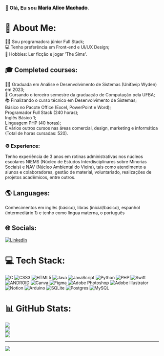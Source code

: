 ### 👋 Olá, Eu sou 𝐌𝐚𝐫𝐢𝐚 𝐀𝐥𝐢𝐜𝐞 𝐌𝐚𝐜𝐡𝐚𝐝𝐨. 

# 💫 About Me:
👩‍💻 Sou programadora júnior Full Stack;<br>💻 Tenho preferência em Front-end e UI/UX Design;<br>🧩 Hobbies: Ler ficção e jogar 'The Sims'.

## 🎓 Completed courses:
👩‍🎓 Graduada em Análise e Desenvolvimento de Sistemas (Unifavip Wyden) em 2023;<br>💼 Cursando o terceiro semestre da graduação de Computação pela UFBA;<br>📚 Finalizando o curso técnico em Desenvolvimento de Sistemas;<br>Básico no Pacote Office (Excel, PowerPoint e Word);<br>Programador Full Stack (240 horas);<br>Inglês Básico 1; <br>Linguagem PHP (40 horas);<br>E vários outros cursos nas áreas comercial, design, marketing e informática (Total de horas cursadas: 520).

### ⚙ Experience:
Tenho experiência de 3 anos em rotinas administrativas nos núcleos escolares NIEMS (Núcleo de Estudos Interdisciplinares sobre Minorias Sociais) e NAV (Núcleo Ambiental do Vieira), tais como atendimento a alunos e colaboradores, gestão de material, voluntariado, realizações de projetos acadêmicos, entre outros.

## 🌎 Languages:
Conhecimentos em inglês (básico), libras (inicial/básico), espanhol (intermediário 1) e tenho como língua materna, o português

## 🌐 Socials:
[![LinkedIn](https://img.shields.io/badge/LinkedIn-%230077B5.svg?logo=linkedin&logoColor=white)](https://linkedin.com/in/mariaamachado) 

# 💻 Tech Stack:
![C](https://img.shields.io/badge/c-%2300599C.svg?style=for-the-badge&logo=c&logoColor=white) ![CSS3](https://img.shields.io/badge/css3-%231572B6.svg?style=for-the-badge&logo=css3&logoColor=white) ![HTML5](https://img.shields.io/badge/html5-%23E34F26.svg?style=for-the-badge&logo=html5&logoColor=white) ![Java](https://img.shields.io/badge/java-%23ED8B00.svg?style=for-the-badge&logo=java&logoColor=white) ![JavaScript](https://img.shields.io/badge/javascript-%23323330.svg?style=for-the-badge&logo=javascript&logoColor=%23F7DF1E) ![Python](https://img.shields.io/badge/python-3670A0?style=for-the-badge&logo=python&logoColor=ffdd54) ![PHP](https://img.shields.io/badge/php-%23777BB4.svg?style=for-the-badge&logo=php&logoColor=white) ![Swift](https://img.shields.io/badge/swift-F54A2A?style=for-the-badge&logo=swift&logoColor=white) ![ANDROID](https://img.shields.io/badge/android-%2320232a.svg?style=for-the-badge&logo=android&logoColor=%a4c639) ![Canva](https://img.shields.io/badge/Canva-%2300C4CC.svg?style=for-the-badge&logo=Canva&logoColor=white) 	![Figma](https://img.shields.io/badge/figma-%23F24E1E.svg?style=for-the-badge&logo=figma&logoColor=white) ![Adobe Photoshop](https://img.shields.io/badge/adobephotoshop-%2331A8FF.svg?style=for-the-badge&logo=adobephotoshop&logoColor=white) ![Adobe Illustrator](https://img.shields.io/badge/adobeillustrator-%23FF9A00.svg?style=for-the-badge&logo=adobeillustrator&logoColor=white) ![Notion](https://img.shields.io/badge/Notion-%23000000.svg?style=for-the-badge&logo=notion&logoColor=white) ![Arduino](https://img.shields.io/badge/-Arduino-00979D?style=for-the-badge&logo=Arduino&logoColor=white) ![SQLite](https://img.shields.io/badge/sqlite-%2307405e.svg?style=for-the-badge&logo=sqlite&logoColor=white) ![Postgres](https://img.shields.io/badge/postgres-%23316192.svg?style=for-the-badge&logo=postgresql&logoColor=white) ![MySQL](https://img.shields.io/badge/mysql-%2300f.svg?style=for-the-badge&logo=mysql&logoColor=white)
# 📊 GitHub Stats:
![](https://github-readme-stats.vercel.app/api?username=MaaMachado&theme=react&hide_border=false&include_all_commits=true&count_private=true)<br/>
![](https://github-readme-streak-stats.herokuapp.com/?user=MaaMachado&theme=react&hide_border=false)<br/>
![](https://github-readme-stats.vercel.app/api/top-langs/?username=MaaMachado&theme=react&hide_border=false&include_all_commits=true&count_private=true&layout=compact)

---
[![](https://visitcount.itsvg.in/api?id=MaaMachado&icon=1&color=1)](https://visitcount.itsvg.in)

<!-- Proudly created with GPRM ( https://gprm.itsvg.in ) -->
